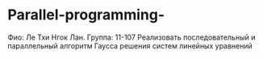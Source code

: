 # Parallel-programming-
Фио: Ле Тхи Нгок Лан. 	Группа: 11-107
Реализовать последовательный и параллельный алгоритм Гаусса решения систем линейных уравнений
